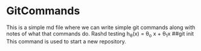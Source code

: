 # GitCommands
This is a simple md file where we can write simple git commands along with notes of what that commands do.
Rashd testing h<sub>&theta;</sub>(x) = &theta;<sub>o</sub> x + &theta;<sub>1</sub>x
##git init
This command is used to start a new repository.
